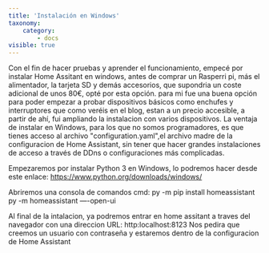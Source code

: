 ```yaml
---
title: 'Instalación en Windows'
taxonomy:
    category:
        - docs
visible: true
---
```


Con el fin de hacer pruebas y aprender el funcionamiento, empecé por instalar Home Assitant en windows, antes de comprar un Rasperri pi, más el alimentador, la tarjeta SD y demás accesorios, que supondria un coste adicional de unos 80€, opté por esta opción. para mi fue una buena opción para poder empezar a probar dispositivos básicos como enchufes y interruptores que como veréis en el blog, estan a un precio accesible, a partir de ahí, fui ampliando la instalacion con varios dispositivos.
La ventaja de instalar en Windows, para los que no somos programadores, es que tienes acceso al archivo "configuration.yaml",el archivo madre de la configuracion de Home Assistant, sin tener que hacer grandes instalaciones de acceso a través de DDns o configuraciones más complicadas.

Empezaremos por instalar Python 3 en Windows, lo podremos hacer desde este enlace: https://www.python.org/downloads/windows/

Abriremos una consola de comandos cmd:
py -m pip install homeassistant
py -m homeassistant —-open-ui

Al final de la intalacion, ya podremos entrar en home assitant a traves del navegador con una direccion URL: http:localhost:8123
Nos pedira que creemos un usuario con contraseña y estaremos dentro de la configuracion de Home Assistant


 


